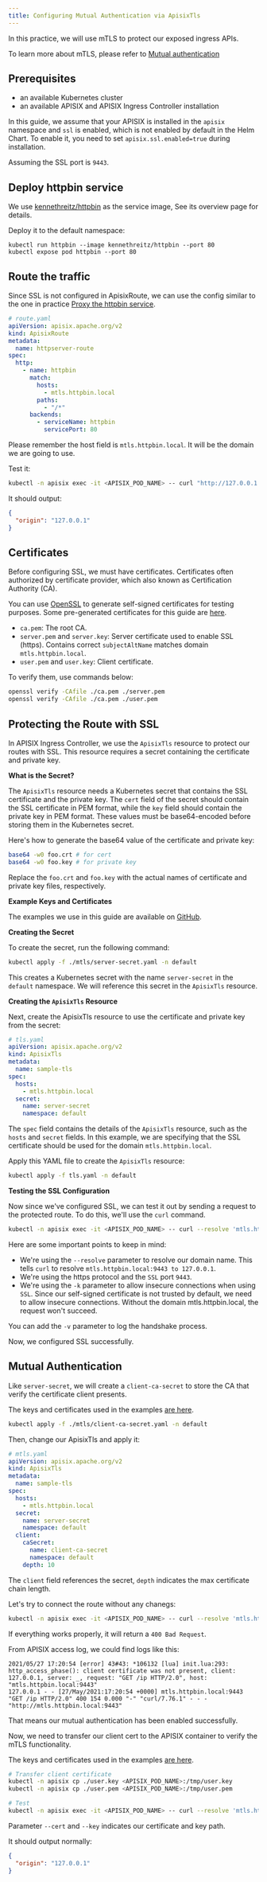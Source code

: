 ```yaml
---
title: Configuring Mutual Authentication via ApisixTls
---
```


<!--
#
# Licensed to the Apache Software Foundation (ASF) under one or more
# contributor license agreements.  See the NOTICE file distributed with
# this work for additional information regarding copyright ownership.
# The ASF licenses this file to You under the Apache License, Version 2.0
# (the "License"); you may not use this file except in compliance with
# the License.  You may obtain a copy of the License at
#
#     http://www.apache.org/licenses/LICENSE-2.0
#
# Unless required by applicable law or agreed to in writing, software
# distributed under the License is distributed on an "AS IS" BASIS,
# WITHOUT WARRANTIES OR CONDITIONS OF ANY KIND, either express or implied.
# See the License for the specific language governing permissions and
# limitations under the License.
#
-->

In this practice, we will use mTLS to protect our exposed ingress APIs.

To learn more about mTLS, please refer to [Mutual authentication](https://en.wikipedia.org/wiki/Mutual_authentication)

## Prerequisites

- an available Kubernetes cluster
- an available APISIX and APISIX Ingress Controller installation

In this guide, we assume that your APISIX is installed in the `apisix` namespace and `ssl` is enabled, which is not enabled by default in the Helm Chart. To enable it, you need to set `apisix.ssl.enabled=true` during installation.

Assuming the SSL port is `9443`.

## Deploy httpbin service

We use [kennethreitz/httpbin](https://hub.docker.com/r/kennethreitz/httpbin/) as the service image, See its overview page for details.

Deploy it to the default namespace:

```shell
kubectl run httpbin --image kennethreitz/httpbin --port 80
kubectl expose pod httpbin --port 80
```

## Route the traffic

Since SSL is not configured in ApisixRoute, we can use the config similar to the one in practice [Proxy the httpbin service](./proxy-the-httpbin-service.md).

```yaml
# route.yaml
apiVersion: apisix.apache.org/v2
kind: ApisixRoute
metadata:
  name: httpserver-route
spec:
  http:
    - name: httpbin
      match:
        hosts:
          - mtls.httpbin.local
        paths:
          - "/*"
      backends:
        - serviceName: httpbin
          servicePort: 80
```

Please remember the host field is `mtls.httpbin.local`. It will be the domain we are going to use.

Test it:

```bash
kubectl -n apisix exec -it <APISIX_POD_NAME> -- curl "http://127.0.0.1:9080/ip" -H "Host: mtls.httpbin.local"
```

It should output:

```json
{
  "origin": "127.0.0.1"
}
```

## Certificates

Before configuring SSL, we must have certificates. Certificates often authorized by certificate provider, which also known as Certification Authority (CA).

You can use [OpenSSL](https://en.wikipedia.org/wiki/Openssl) to generate self-signed certificates for testing purposes. Some pre-generated certificates for this guide are [here](https://github.com/apache/apisix-ingress-controller/tree/master/docs/en/latest/tutorials/mtls).

- `ca.pem`: The root CA.
- `server.pem` and `server.key`: Server certificate used to enable SSL (https). Contains correct `subjectAltName` matches domain `mtls.httpbin.local`.
- `user.pem` and `user.key`: Client certificate.

To verify them, use commands below:

```bash
openssl verify -CAfile ./ca.pem ./server.pem
openssl verify -CAfile ./ca.pem ./user.pem
```

## Protecting the Route with SSL

In APISIX Ingress Controller, we use the `ApisixTls` resource to protect our routes with SSL. This resource requires a secret containing the certificate and private key.

**What is the Secret?**

The `ApisixTls` resource needs a Kubernetes secret that contains the SSL certificate and the private key. The `cert` field of the secret should contain the SSL certificate in PEM format, while the `key` field should contain the private key in PEM format. These values must be base64-encoded before storing them in the Kubernetes secret.

Here's how to generate the base64 value of the certificate and private key:

```bash
base64 -w0 foo.crt # for cert
base64 -w0 foo.key # for private key
```

Replace the `foo.crt` and `foo.key` with the actual names of certificate and private key files, respectively.

**Example Keys and Certificates**

The examples we use in this guide are available on [GitHub](https://github.com/apache/apisix-ingress-controller/tree/master/docs/en/latest/tutorials/mtls).

**Creating the Secret**

To create the secret, run the following command:

```bash
kubectl apply -f ./mtls/server-secret.yaml -n default
```

This creates a Kubernetes secret with the name `server-secret` in the `default` namespace. We will reference this secret in the `ApisixTls` resource.

**Creating the `ApisixTls` Resource**

Next, create the ApisixTls resource to use the certificate and private key from the secret:

```yaml
# tls.yaml
apiVersion: apisix.apache.org/v2
kind: ApisixTls
metadata:
  name: sample-tls
spec:
  hosts:
    - mtls.httpbin.local
  secret:
    name: server-secret
    namespace: default
```

The `spec` field contains the details of the `ApisixTls` resource, such as the `hosts` and `secret` fields. In this example, we are specifying that the SSL certificate should be used for the domain `mtls.httpbin.local`.

Apply this YAML file to create the `ApisixTls` resource:

```bash
kubectl apply -f tls.yaml -n default
```

**Testing the SSL Configuration**

Now since we've configured SSL, we can test it out by sending a request to the protected route. To do this, we'll use the `curl` command.

```bash
kubectl -n apisix exec -it <APISIX_POD_NAME> -- curl --resolve 'mtls.httpbin.local:9443:127.0.0.1' "https://mtls.httpbin.local:9443/ip" -k
```

Here are some important points to keep in mind:

- We're using the `--resolve` parameter to resolve our domain name. This tells `curl` to resolve `mtls.httpbin.local:9443 to 127.0.0.1`.
- We're using the https protocol and the `SSL` port `9443`.
- We're using the `-k` parameter to allow insecure connections when using `SSL`. Since our self-signed certificate is not trusted by default, we need to allow insecure connections.
Without the domain mtls.httpbin.local, the request won't succeed.

You can add the `-v` parameter to log the handshake process.

Now, we configured SSL successfully.

## Mutual Authentication

Like `server-secret`, we will create a `client-ca-secret` to store the CA that verify the certificate client presents.

The keys and certificates used in the examples [are here](https://github.com/apache/apisix-ingress-controller/tree/master/docs/en/latest/tutorials/mtls).

```bash
kubectl apply -f ./mtls/client-ca-secret.yaml -n default
```

Then, change our ApisixTls and apply it:

```yaml
# mtls.yaml
apiVersion: apisix.apache.org/v2
kind: ApisixTls
metadata:
  name: sample-tls
spec:
  hosts:
    - mtls.httpbin.local
  secret:
    name: server-secret
    namespace: default
  client:
    caSecret:
      name: client-ca-secret
      namespace: default
    depth: 10
```

The `client` field references the secret, `depth` indicates the max certificate chain length.

Let's try to connect the route without any chanegs:

```bash
kubectl -n apisix exec -it <APISIX_POD_NAME> -- curl --resolve 'mtls.httpbin.local:9443:127.0.0.1' "https://mtls.httpbin.local:9443/ip" -k
```

If everything works properly, it will return a `400 Bad Request`.

From APISIX access log, we could find logs like this:

```log
2021/05/27 17:20:54 [error] 43#43: *106132 [lua] init.lua:293: http_access_phase(): client certificate was not present, client: 127.0.0.1, server: _, request: "GET /ip HTTP/2.0", host: "mtls.httpbin.local:9443"
127.0.0.1 - - [27/May/2021:17:20:54 +0000] mtls.httpbin.local:9443 "GET /ip HTTP/2.0" 400 154 0.000 "-" "curl/7.76.1" - - - "http://mtls.httpbin.local:9443"
```

That means our mutual authentication has been enabled successfully.

Now, we need to transfer our client cert to the APISIX container to verify the mTLS functionality.

The keys and certificates used in the examples [are here](https://github.com/apache/apisix-ingress-controller/tree/master/docs/en/latest/tutorials/mtls).

```bash
# Transfer client certificate
kubectl -n apisix cp ./user.key <APISIX_POD_NAME>:/tmp/user.key
kubectl -n apisix cp ./user.pem <APISIX_POD_NAME>:/tmp/user.pem

# Test
kubectl -n apisix exec -it <APISIX_POD_NAME> -- curl --resolve 'mtls.httpbin.local:9443:127.0.0.1' "https://mtls.httpbin.local:9443/ip" -k --cert /tmp/user.pem --key /tmp/user.key
```

Parameter `--cert` and `--key` indicates our certificate and key path.

It should output normally:

```json
{
  "origin": "127.0.0.1"
}
```
